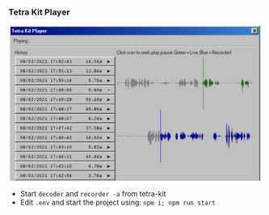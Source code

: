### Tetra Kit Player

<img src="sscreen.png" width="500">

- Start `decoder` and `recorder -a` from tetra-kit
- Edit `.env` and start the project using: `npm i; npm run start`
